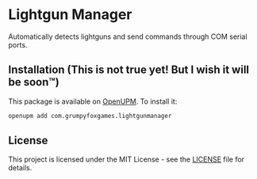 # Lightgun Manager

Automatically detects lightguns and send commands through COM serial ports.

## Installation (This is not true yet! But I wish it will be soon™)

This package is available on [OpenUPM](https://openupm.com). To install it:
```bash
openupm add com.grumpyfoxgames.lightgunmanager
```

## License

This project is licensed under the MIT License - see the [LICENSE](LICENSE) file for details.
